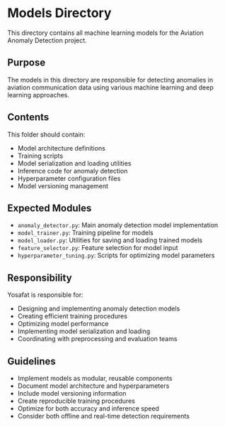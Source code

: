 # Models Directory

This directory contains all machine learning models for the Aviation Anomaly Detection project.

## Purpose

The models in this directory are responsible for detecting anomalies in aviation communication data using various machine learning and deep learning approaches.

## Contents

This folder should contain:

- Model architecture definitions
- Training scripts
- Model serialization and loading utilities
- Inference code for anomaly detection
- Hyperparameter configuration files
- Model versioning management

## Expected Modules

- `anomaly_detector.py`: Main anomaly detection model implementation
- `model_trainer.py`: Training pipeline for models
- `model_loader.py`: Utilities for saving and loading trained models
- `feature_selector.py`: Feature selection for model input
- `hyperparameter_tuning.py`: Scripts for optimizing model parameters

## Responsibility

Yosafat is responsible for:
- Designing and implementing anomaly detection models
- Creating efficient training procedures
- Optimizing model performance
- Implementing model serialization and loading
- Coordinating with preprocessing and evaluation teams

## Guidelines

- Implement models as modular, reusable components
- Document model architecture and hyperparameters
- Include model versioning information
- Create reproducible training procedures
- Optimize for both accuracy and inference speed
- Consider both offline and real-time detection requirements